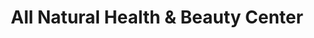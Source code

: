 ---
title: "All Natural Health & Beauty Center"
url: /simpsonville/all-natural-health-and-beauty-center/
shop: beauty
---